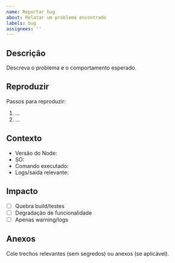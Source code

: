 ```yaml
---
name: Reportar bug
about: Relatar um problema encontrado
labels: bug
assignees: ''
---
```


## Descrição

Descreva o problema e o comportamento esperado.

## Reproduzir

Passos para reproduzir:

1. ...
2. ...

## Contexto

- Versão do Node:
- SO:
- Comando executado:
- Logs/saída relevante:

## Impacto

- [ ] Quebra build/testes
- [ ] Degradação de funcionalidade
- [ ] Apenas warning/logs

## Anexos

Cole trechos relevantes (sem segredos) ou anexos (se aplicável).
